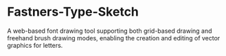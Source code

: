 # Fastners-Type-Sketch
A web-based font drawing tool supporting both grid-based drawing and freehand brush drawing modes, enabling the creation and editing of vector graphics for letters.
